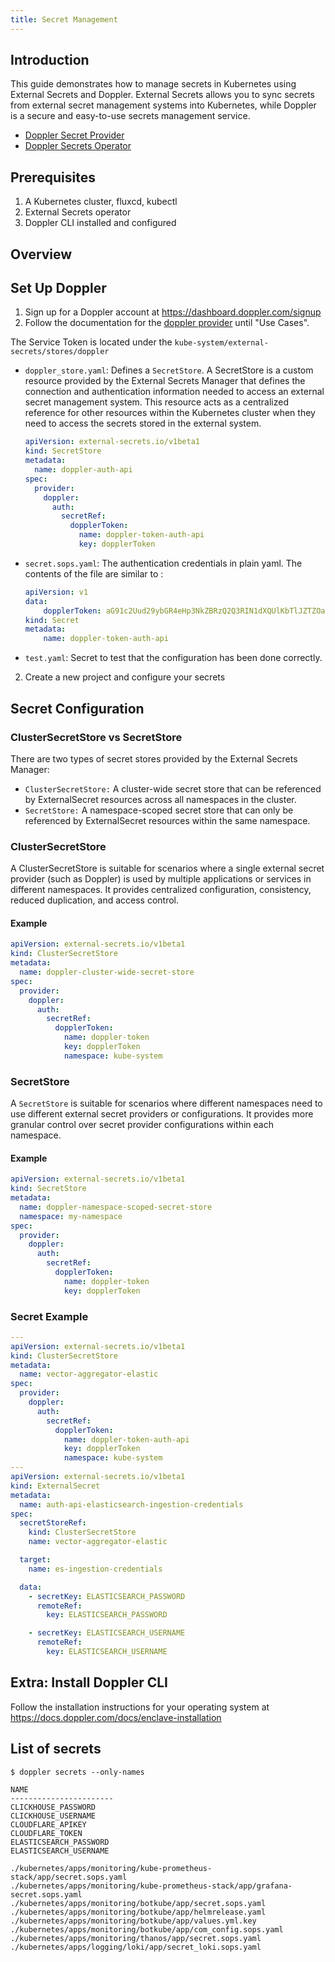 ```yaml
---
title: Secret Management
---
```


## Introduction

This guide demonstrates how to manage secrets in Kubernetes using External Secrets and Doppler. External Secrets allows you to sync secrets from external secret management systems into Kubernetes, while Doppler is a secure and easy-to-use secrets management service.

+ [Doppler Secret Provider](https://external-secrets.io/main/provider/doppler/)
+ [Doppler Secrets Operator](https://docs.doppler.com/docs/kubernetes-operator)

## Prerequisites

1. A Kubernetes cluster, fluxcd, kubectl
2. External Secrets operator
3. Doppler CLI installed and configured

## Overview

## Set Up Doppler

1. Sign up for a Doppler account at https://dashboard.doppler.com/signup
2. Follow the documentation for the [doppler provider](https://external-secrets.io/main/provider/doppler/) until "Use Cases".

The Service Token is located under the `kube-system/external-secrets/stores/doppler`


+ `doppler_store.yaml`: Defines a `SecretStore`. A SecretStore is a custom resource provided by the External Secrets Manager that defines the connection and authentication information needed to access an external secret management system. This resource acts as a centralized reference for other resources within the Kubernetes cluster when they need to access the secrets stored in the external system.

    ```yaml
    apiVersion: external-secrets.io/v1beta1
    kind: SecretStore
    metadata:
      name: doppler-auth-api
    spec:
      provider:
        doppler:
          auth:
            secretRef:
              dopplerToken:
                name: doppler-token-auth-api
                key: dopplerToken
    ```

+ `secret.sops.yaml`: The authentication credentials in plain yaml. The contents of the file are similar to :

    ```yaml
    apiVersion: v1
    data:
        dopplerToken: aG91c2Uud29ybGR4eHp3NkZBRzQ2Q3RIN1dXQUlKbTlJZTZOa05Jd1BzV1lqZjNzZ0JKc3oK
    kind: Secret
    metadata:
        name: doppler-token-auth-api
    ```

+ `test.yaml`: Secret to test that the configuration has been done correctly.


2. Create a new project and configure your secrets


## Secret Configuration

### ClusterSecretStore vs SecretStore

There are two types of secret stores provided by the External Secrets Manager:

+ `ClusterSecretStore:` A cluster-wide secret store that can be referenced by ExternalSecret resources across all namespaces in the cluster.
+ `SecretStore:` A namespace-scoped secret store that can only be referenced by ExternalSecret resources within the same namespace.

### ClusterSecretStore

A ClusterSecretStore is suitable for scenarios where a single external secret provider (such as Doppler) is used by multiple applications or services in different namespaces. It provides centralized configuration, consistency, reduced duplication, and access control.

#### Example

```yaml
apiVersion: external-secrets.io/v1beta1
kind: ClusterSecretStore
metadata:
  name: doppler-cluster-wide-secret-store
spec:
  provider:
    doppler:
      auth:
        secretRef:
          dopplerToken:
            name: doppler-token
            key: dopplerToken
            namespace: kube-system
```

### SecretStore

A `SecretStore` is suitable for scenarios where different namespaces need to use different external secret providers or configurations. It provides more granular control over secret provider configurations within each namespace.

#### Example

```yaml
apiVersion: external-secrets.io/v1beta1
kind: SecretStore
metadata:
  name: doppler-namespace-scoped-secret-store
  namespace: my-namespace
spec:
  provider:
    doppler:
      auth:
        secretRef:
          dopplerToken:
            name: doppler-token
            key: dopplerToken
```


### Secret Example

```yaml
---
apiVersion: external-secrets.io/v1beta1
kind: ClusterSecretStore
metadata:
  name: vector-aggregator-elastic
spec:
  provider:
    doppler:
      auth:
        secretRef:
          dopplerToken:
            name: doppler-token-auth-api
            key: dopplerToken
            namespace: kube-system
---
apiVersion: external-secrets.io/v1beta1
kind: ExternalSecret
metadata:
  name: auth-api-elasticsearch-ingestion-credentials
spec:
  secretStoreRef:
    kind: ClusterSecretStore
    name: vector-aggregator-elastic

  target:
    name: es-ingestion-credentials

  data:
    - secretKey: ELASTICSEARCH_PASSWORD
      remoteRef:
        key: ELASTICSEARCH_PASSWORD

    - secretKey: ELASTICSEARCH_USERNAME
      remoteRef:
        key: ELASTICSEARCH_USERNAME
```

## Extra: Install Doppler CLI

Follow the installation instructions for your operating system at https://docs.doppler.com/docs/enclave-installation

## List of secrets

```
$ doppler secrets --only-names

NAME
-----------------------
CLICKHOUSE_PASSWORD
CLICKHOUSE_USERNAME
CLOUDFLARE_APIKEY
CLOUDFLARE_TOKEN
ELASTICSEARCH_PASSWORD
ELASTICSEARCH_USERNAME

```

```
./kubernetes/apps/monitoring/kube-prometheus-stack/app/secret.sops.yaml
./kubernetes/apps/monitoring/kube-prometheus-stack/app/grafana-secret.sops.yaml
./kubernetes/apps/monitoring/botkube/app/secret.sops.yaml
./kubernetes/apps/monitoring/botkube/app/helmrelease.yaml
./kubernetes/apps/monitoring/botkube/app/values.yml.key
./kubernetes/apps/monitoring/botkube/app/com_config.sops.yaml
./kubernetes/apps/monitoring/thanos/app/secret.sops.yaml
./kubernetes/apps/logging/loki/app/secret_loki.sops.yaml
```
